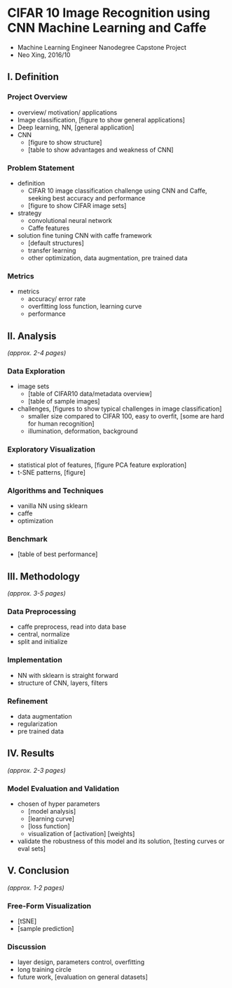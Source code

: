 # CIFAR 10 Image Recognition using CNN Machine Learning and Caffe
- Machine Learning Engineer Nanodegree Capstone Project
- Neo Xing, 2016/10

## I. Definition

### Project Overview
- overview/ motivation/ applications
- Image classification, [figure to show general applications]
- Deep learning, NN, [general application]
- CNN
  - [figure to show structure]
  - [table to show advantages and weakness of CNN]

### Problem Statement
- definition
  - CIFAR 10 image classification challenge using CNN and Caffe, seeking best accuracy and performance
  - [figure to show CIFAR image sets]
- strategy
  - convolutional neural network
  - Caffe features
- solution fine tuning CNN with caffe framework
  - [default structures]
  - transfer learning
  - other optimization, data augmentation, pre trained data

### Metrics
- metrics
  - accuracy/ error rate
  - overfitting loss function, learning curve
  - performance

## II. Analysis
_(approx. 2-4 pages)_

### Data Exploration
- image sets
  - [table of CIFAR10 data/metadata overview]
  - [table of sample images]
- challenges, [figures to show typical challenges in image classification]
  - smaller size compared to CIFAR 100, easy to overfit, [some are hard for human recognition]
  - illumination, deformation, background

### Exploratory Visualization
- statistical plot of features, [figure PCA feature exploration]
- t-SNE patterns, [figure]

### Algorithms and Techniques
- vanilla NN using sklearn
- caffe
- optimization

### Benchmark
- [table of best performance]


## III. Methodology
_(approx. 3-5 pages)_

### Data Preprocessing
- caffe preprocess, read into data base
- central, normalize
- split and initialize

### Implementation
- NN with sklearn is straight forward
- structure of CNN, layers, filters

### Refinement
- data augmentation
- regularization
- pre trained data

## IV. Results
_(approx. 2-3 pages)_

### Model Evaluation and Validation
- chosen of hyper parameters
  - [model analysis]
  - [learning curve]
  - [loss function]
  - visualization of [activation] [weights]
- validate the robustness of this model and its solution, [testing curves or eval sets]


## V. Conclusion
_(approx. 1-2 pages)_

### Free-Form Visualization
- [tSNE]
- [sample prediction]

### Discussion
- layer design, parameters control, overfitting
- long training circle
- future work, [evaluation on general datasets]
